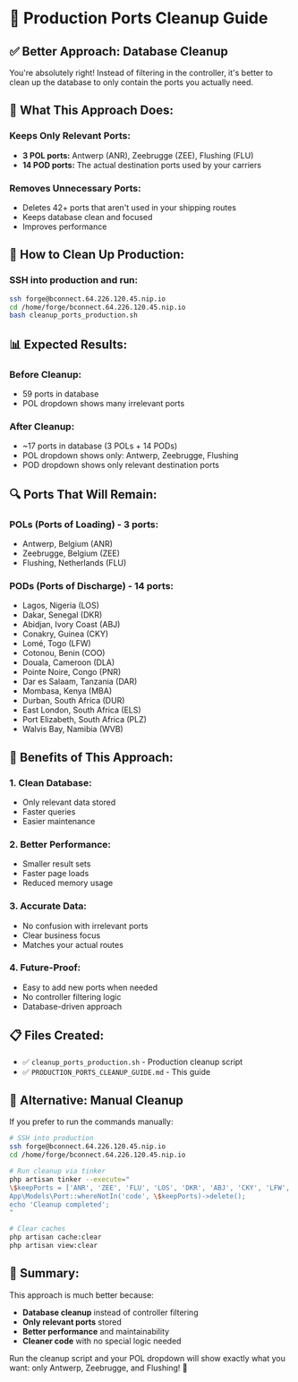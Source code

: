 # 🚢 Production Ports Cleanup Guide

## ✅ **Better Approach: Database Cleanup**

You're absolutely right! Instead of filtering in the controller, it's better to clean up the database to only contain the ports you actually need.

## 🎯 **What This Approach Does:**

### **Keeps Only Relevant Ports:**
- **3 POL ports:** Antwerp (ANR), Zeebrugge (ZEE), Flushing (FLU)
- **14 POD ports:** The actual destination ports used by your carriers

### **Removes Unnecessary Ports:**
- Deletes 42+ ports that aren't used in your shipping routes
- Keeps database clean and focused
- Improves performance

## 🚀 **How to Clean Up Production:**

### **SSH into production and run:**
```bash
ssh forge@bconnect.64.226.120.45.nip.io
cd /home/forge/bconnect.64.226.120.45.nip.io
bash cleanup_ports_production.sh
```

## 📊 **Expected Results:**

### **Before Cleanup:**
- 59 ports in database
- POL dropdown shows many irrelevant ports

### **After Cleanup:**
- ~17 ports in database (3 POLs + 14 PODs)
- POL dropdown shows only: Antwerp, Zeebrugge, Flushing
- POD dropdown shows only relevant destination ports

## 🔍 **Ports That Will Remain:**

### **POLs (Ports of Loading) - 3 ports:**
- Antwerp, Belgium (ANR)
- Zeebrugge, Belgium (ZEE)
- Flushing, Netherlands (FLU)

### **PODs (Ports of Discharge) - 14 ports:**
- Lagos, Nigeria (LOS)
- Dakar, Senegal (DKR)
- Abidjan, Ivory Coast (ABJ)
- Conakry, Guinea (CKY)
- Lomé, Togo (LFW)
- Cotonou, Benin (COO)
- Douala, Cameroon (DLA)
- Pointe Noire, Congo (PNR)
- Dar es Salaam, Tanzania (DAR)
- Mombasa, Kenya (MBA)
- Durban, South Africa (DUR)
- East London, South Africa (ELS)
- Port Elizabeth, South Africa (PLZ)
- Walvis Bay, Namibia (WVB)

## 🎯 **Benefits of This Approach:**

### **1. Clean Database:**
- Only relevant data stored
- Faster queries
- Easier maintenance

### **2. Better Performance:**
- Smaller result sets
- Faster page loads
- Reduced memory usage

### **3. Accurate Data:**
- No confusion with irrelevant ports
- Clear business focus
- Matches your actual routes

### **4. Future-Proof:**
- Easy to add new ports when needed
- No controller filtering logic
- Database-driven approach

## 📋 **Files Created:**

- ✅ `cleanup_ports_production.sh` - Production cleanup script
- ✅ `PRODUCTION_PORTS_CLEANUP_GUIDE.md` - This guide

## 🚀 **Alternative: Manual Cleanup**

If you prefer to run the commands manually:

```bash
# SSH into production
ssh forge@bconnect.64.226.120.45.nip.io
cd /home/forge/bconnect.64.226.120.45.nip.io

# Run cleanup via tinker
php artisan tinker --execute="
\$keepPorts = ['ANR', 'ZEE', 'FLU', 'LOS', 'DKR', 'ABJ', 'CKY', 'LFW', 'COO', 'DLA', 'PNR', 'DAR', 'MBA', 'DUR', 'ELS', 'PLZ', 'WVB'];
App\Models\Port::whereNotIn('code', \$keepPorts)->delete();
echo 'Cleanup completed';
"

# Clear caches
php artisan cache:clear
php artisan view:clear
```

## 🎉 **Summary:**

This approach is much better because:
- **Database cleanup** instead of controller filtering
- **Only relevant ports** stored
- **Better performance** and maintainability
- **Cleaner code** with no special logic needed

Run the cleanup script and your POL dropdown will show exactly what you want: only Antwerp, Zeebrugge, and Flushing! 🚀
